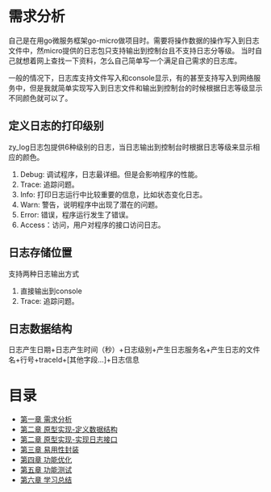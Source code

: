 # 需求分析

自己是在用go微服务框架go-micro做项目时。需要将操作数据的操作写入到日志文件中，然micro提供的日志包只支持输出到控制台且不支持日志分等级。
当时自己就想着网上查找一下资料，怎么自己简单写一个满足自己需求的日志库。<br />

一般的情况下，日志库支持文件写入和console显示，有的甚至支持写入到网络服务中，但是我就简单实现写入到日志文件和输出到控制台的时候根据日志等级显示不同颜色就可以了。

## 定义日志的打印级别

zy_log日志包提供6种级别的日志，当日志输出到控制台时根据日志等级来显示相应的颜色。

1. Debug: 调试程序，日志最详细。但是会影响程序的性能。
2. Trace: 追踪问题。
3. Info: 打印日志运行中比较重要的信息，比如状态变化日志。
4. Warn: 警告，说明程序中出现了潜在的问题。
5. Error: 错误，程序运行发生了错误。
6. Access：访问，用户对程序的接口访问日志。

## 日志存储位置

支持两种日志输出方式

1. 直接输出到console
2. Trace: 追踪问题。

## 日志数据结构

日志产生日期+日志产生时间（秒）+日志级别+产生日志服务名+产生日志的文件名+行号+traceId+[其他字段…]+日志信息

# 目录

- [第一章 需求分析][第一章]
- [第二章 原型实现-定义数据结构][第二章]
- [第二章 原型实现-实现日志接口][第三章]
- [第三章 易用性封装][第四章]
- [第四章 功能优化][第五章]
- [第五章 功能测试][第六章]
- [第六章 学习总结][第七章]

[第一章]: ../part1
[第二章]: ../part2
[第三章]: ../part3
[第四章]: ../part4
[第五章]: ../part5
[第六章]: ../part6
[第七章]: ../part7